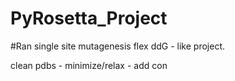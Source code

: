 # PyRosetta_Project
#Ran single site mutagenesis flex ddG - like project. 

clean pdbs -
minimize/relax - add con
